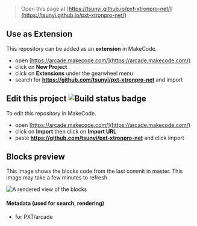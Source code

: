  


> Open this page at [https://tsunyi.github.io/pxt-xtronpro-net/](https://tsunyi.github.io/pxt-xtronpro-net/)

## Use as Extension

This repository can be added as an **extension** in MakeCode.

* open [https://arcade.makecode.com/](https://arcade.makecode.com/)
* click on **New Project**
* click on **Extensions** under the gearwheel menu
* search for **https://github.com/tsunyi/pxt-xtronpro-net** and import

## Edit this project ![Build status badge](https://github.com/tsunyi/pxt-xtronpro-net/workflows/MakeCode/badge.svg)

To edit this repository in MakeCode.

* open [https://arcade.makecode.com/](https://arcade.makecode.com/)
* click on **Import** then click on **Import URL**
* paste **https://github.com/tsunyi/pxt-xtronpro-net** and click import

## Blocks preview

This image shows the blocks code from the last commit in master.
This image may take a few minutes to refresh.

![A rendered view of the blocks](https://github.com/tsunyi/pxt-xtronpro-net/raw/master/.github/makecode/blocks.png)

#### Metadata (used for search, rendering)

* for PXT/arcade
<script src="https://makecode.com/gh-pages-embed.js"></script><script>makeCodeRender("{{ site.makecode.home_url }}", "{{ site.github.owner_name }}/{{ site.github.repository_name }}");</script>

